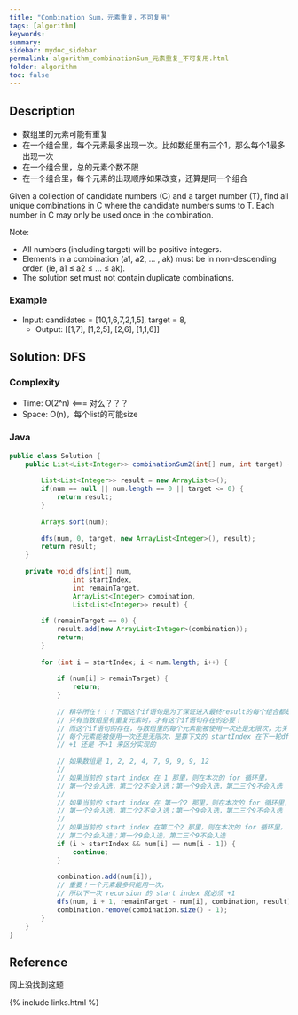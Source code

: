 ```yaml
---
title: "Combination Sum，元素重复，不可复用"
tags: [algorithm]
keywords:
summary:
sidebar: mydoc_sidebar
permalink: algorithm_combinationSum_元素重复_不可复用.html
folder: algorithm
toc: false
---
```


## Description
* 数组里的元素可能有重复
* 在一个组合里，每个元素最多出现一次。比如数组里有三个1，那么每个1最多出现一次
* 在一个组合里，总的元素个数不限
* 在一个组合里，每个元素的出现顺序如果改变，还算是同一个组合

Given a collection of candidate numbers (C) and a target number (T), 
find all unique combinations in C where the candidate numbers sums to T.
Each number in C may only be used once in the combination.

Note:
* All numbers (including target) will be positive integers.
* Elements in a combination (a1, a2, … , ak) must be in non-descending order. (ie, a1 ≤ a2 ≤ … ≤ ak).
* The solution set must not contain duplicate combinations.

### Example
* Input: candidates = [10,1,6,7,2,1,5], target = 8,
  * Output: [[1,7], [1,2,5], [2,6], [1,1,6]]

## Solution: DFS

### Complexity
* Time: O(2^n) <=== 对么？？？
* Space: O(n)，每个list的可能size

### Java
```java
public class Solution {
    public List<List<Integer>> combinationSum2(int[] num, int target) {
        
        List<List<Integer>> result = new ArrayList<>();
        if(num == null || num.length == 0 || target <= 0) {
            return result;
        }
        
        Arrays.sort(num);
        
        dfs(num, 0, target, new ArrayList<Integer>(), result);
        return result;
    }
  
    private void dfs(int[] num,
                int startIndex,
                int remainTarget,
                ArrayList<Integer> combination,
                List<List<Integer>> result) {
        
        if (remainTarget == 0) {
            result.add(new ArrayList<Integer>(combination));
            return;
        }
        
        for (int i = startIndex; i < num.length; i++) {
            
            if (num[i] > remainTarget) {
                return;
            }
            
            // 精华所在！！！下面这个if语句是为了保证进入最终result的每个组合都是互不相同的！！！
            // 只有当数组里有重复元素时，才有这个if语句存在的必要！
            // 而这个if语句的存在，与数组里的每个元素能被使用一次还是无限次，无关！
            // 每个元素能被使用一次还是无限次，是靠下文的 startIndex 在下一轮dfs里
            // +1 还是 不+1 来区分实现的
            
            // 如果数组是 1, 2, 2, 4, 7, 9, 9, 9, 12
            //
            // 如果当前的 start index 在 1 那里，则在本次的 for 循环里，
            // 第一个2会入选，第二个2不会入选；第一个9会入选，第二三个9不会入选
            //
            // 如果当前的 start index 在 第一个2 那里，则在本次的 for 循环里，
            // 第一个2会入选，第二个2不会入选；第一个9会入选，第二三个9不会入选
            //
            // 如果当前的 start index 在第二个2 那里，则在本次的 for 循环里，
            // 第二个2会入选；第一个9会入选，第二三个9不会入选
            if (i > startIndex && num[i] == num[i - 1]) {
                continue;
            }
            
            combination.add(num[i]);
            // 重要！一个元素最多只能用一次，
            // 所以下一次 recursion 的 start index 就必须 +1
            dfs(num, i + 1, remainTarget - num[i], combination, result);
            combination.remove(combination.size() - 1);
        }
    }
}
```

## Reference
网上没找到这题

{% include links.html %}
